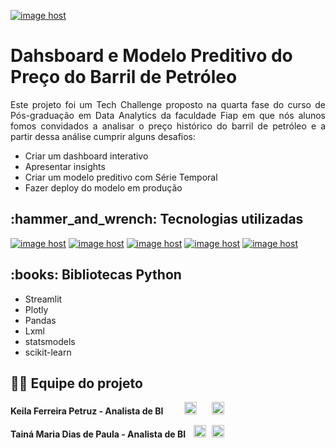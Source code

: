 <a href="https://imgbox.com/k7FeykFR" target="_blank"><img src="https://thumbs2.imgbox.com/38/3f/k7FeykFR_t.png" alt="image host"/></a>
<h1>Dahsboard e Modelo Preditivo do Preço do Barril de Petróleo</h1>

<p style="text-align: justify;">Este projeto foi um Tech Challenge proposto na quarta fase do curso de Pós-graduação em Data Analytics da faculdade Fiap em que nós alunos fomos convidados a analisar o preço histórico do barril de petróleo e a partir dessa análise cumprir alguns desafios:</p>

<ul>
  <li> Criar um dashboard interativo</li>
   <li> Apresentar insights</li>
   <li> Criar um modelo preditivo com Série Temporal</li>
   <li> Fazer deploy do modelo em produção</li>
</ul>

<h2> :hammer_and_wrench: Tecnologias utilizadas</h2>
<a href="https://imgbox.com/zPWZoqf8" target="_blank"><img src="https://thumbs2.imgbox.com/7a/64/zPWZoqf8_t.png" alt="image host"/></a>
<a href="https://imgbox.com/I7ADNVgD" target="_blank"><img src="https://thumbs2.imgbox.com/ee/16/I7ADNVgD_t.png" alt="image host"/></a>
<a href="https://imgbox.com/nRi9wGf8" target="_blank"><img src="https://thumbs2.imgbox.com/1b/24/nRi9wGf8_t.png" alt="image host"/></a>
<a href="https://imgbox.com/YOjgt7zl" target="_blank"><img src="https://thumbs2.imgbox.com/cb/90/YOjgt7zl_t.png" alt="image host"/></a> 
<a href="https://imgbox.com/2mF1oLMP" target="_blank"><img src="https://thumbs2.imgbox.com/f9/a1/2mF1oLMP_t.png" alt="image host"/></a>

<h2> :books: Bibliotecas Python</h2>
<ul>
  <li>Streamlit</li>
   <li>Plotly</li>
   <li>Pandas</li>
   <li>Lxml</li>
  <li>statsmodels</li>
  <li>scikit-learn</li>
</ul>

<h2>👩‍🎓 Equipe do projeto</h2>
<p> <strong> Keila Ferreira Petruz - Analista de BI   </strong> <a href="https://www.linkedin.com/in/keila-ferreira-petruz/" target="_blank"  style="margin: 0px 20px 0px 30px;"><img src="https://cdn-icons-png.flaticon.com/512/174/174857.png" alt="LinkedIn" width="20" height="20"></a> <a href="https://github.com/kfpetruz" target="_blank"><img src="https://cdn-icons-png.flaticon.com/512/25/25231.png" alt="GitHub" width="20" height="20"></a> </p>
<p><strong> Tainá Maria Dias de Paula - Analista de BI   </strong> <a href="https://www.linkedin.com/in/tainamdpaula/" target="_blank"  style="margin: 0px 5px 0px 10px;"><img src="https://cdn-icons-png.flaticon.com/512/174/174857.png" alt="LinkedIn" width="20" height="20"></a> <a href="https://github.com/tainamaria" target="_blank"><img src="https://cdn-icons-png.flaticon.com/512/25/25231.png" alt="GitHub" width="20" height="20"></a></p>


